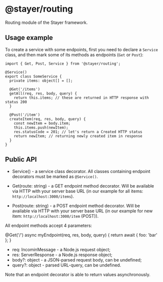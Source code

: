# @stayer/routing

Routing module of the Stayer framework.

## Usage example

To create a service with some endpoints, first you need to declare a ```Service``` class, and then mark some of its methods as endpoints (```Get``` or ```Post```):

```
import { Get, Post, Service } from '@stayer/routing';

@Service()
export class SomeService {
  private items: object[] = [];

  @Get('/items')
  getAll(req, res, body, query) {
    return this.items; // these are returned in HTTP response with status 200
  }

  @Post('/item')
  createItem(req, res, body, query) {
    const newItem = body.item;
    this.items.push(newItem);
    res.statusCode = 201; // let's return a Created HTTP status
    return newItem; // returning newly created item in response
  }
}
```

## Public API

- Service() - a service class decorator. All classes containing endpoint decorators must be marked as ```@Service()```.

- Get(route: string) - a GET endpoint method decorator. Will be available via HTTP with your server base URL (in our example for all items: ```http://localhost:3000/items```).

- Post(route: string) - a POST endpoint method decorator. Will be available via HTTP with your server base URL (in our example for new item: ```http://localhost:3000/item``` (POST)).

All endpoint methods accept 4 parameters:

@Get('/')
async myEndpoint(req, res, body, query) {
  return await { foo: 'bar' };
}

- req: IncominMessage - a Node.js request object;
- res: ServerResponse - a Node.js response object;
- body?: object - a JSON-parsed request body, can be undefined;
- query?: object - parsed URL-query, can be undefined.

Note that an endpoint decorator is able to return values asynchronously.
